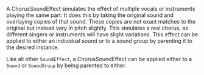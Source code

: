 A ChorusSoundEffect simulates the effect of multiple vocals or instruments playing the same part. It does this by taking the original sound and overlaying copies of that sound. These copies are not exact matches to the original but instead vary in pitch slightly. This simulates a real chorus, as different singers or instruments will have slight variations. This effect can be applied to either an individual sound or to a sound group by parenting it to the desired instance.

Like all other `SoundEffect`, a ChorusSoundEffect can be applied either to a `Sound` or `SoundGroup` by being parented to either.